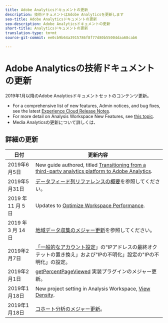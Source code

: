 ```yaml
---
title: Adobe Analyticsドキュメントの更新
description: 技術ドキュメントはAdobe Analyticsを更新します
seo-title: Adobe Analyticsドキュメントの更新
seo-description: Adobe Analyticsドキュメントの更新
short-title: Analyticsドキュメントの更新
translation-type: tm+mt
source-git-commit: ee0cb9b64a3915786f8f77d80b55004daa68cab6

---
```



# Adobe Analyticsの技術ドキュメントの更新

2019年1月以降のAdobe Analyticsドキュメントセットのコンテンツ更新。

* For a comprehensive list of new features, Admin notices, and bug fixes, see the latest [Experience Cloud Release Notes](https://marketing.adobe.com/resources/help/en_US/whatsnew/).
* For more detail on Analysis Workspace New Features, see [this topic](/help/analyze/analysis-workspace/new-features-in-analysis-workspace.md).
* Media Analyticsの更新について詳しくは、

## 詳細の更新

| 日付 | 更新内容 |
|----------|----------------------------------|
| 2019年6月5日 | New guide authored, titled [Transitioning from a third-party analytics platform to Adobe Analytics](../technotes/ga-to-aa/home.md). |
| 2019年5月31日 | [データフィード列リファレンスの概要](../export/analytics-data-feed/c-df-contents/datafeeds-reference.md)を参照してください。 |
| 2019 年 11 月 5 日 | Updates to [Optimize Workspace Performance](../analyze/analysis-workspace/optimizing-performance.md). |
| 2019 年 3 月 14 日 | [地域データ収集のメジャー更新](../technotes/rdc/regional-data-collection.md)を参照してください。 |
| 2019年2月7日 | [「一般的なアカウント設定](../admin/admin/general-acct-settings-admin.md)」の"IPアドレスの最終オクテットの置き換え」および"IPの不明化」設定の"IPの不明化」の設定。 |
| 2019年2月1日 | [getPercentPageViewed](../implement/js-implementation/plugins/getpercentpageviewed.md) 実装プラグインのメジャー更新。 |
| 2019年1月18日 | New project setting in Analysis Workspace, [View Density](../analyze/analysis-workspace/build-workspace-project/view-density.md). |
| 2019年1月18日 | [コホート分析のメジャー更新](../analyze/analysis-workspace/visualizations/cohort-table/cohort-analysis.md)。 |
